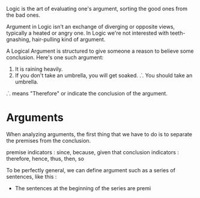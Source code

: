 Logic is the art of evaluating one's argument, sorting the good ones from the bad ones.

Argument in Logic isn't an exchange of diverging or opposite views, typically a heated or angry one. In Logic we're not interested with teeth-gnashing, hair-pulling kind of argument.

A Logical Argument is structured to give someone a reason to believe some conclusion. Here's one such argument:
1. It is raining heavily.
2. If you don't take an umbrella, you will get soaked.
.˙. You should take an umbrella.

.˙. means "Therefore" or indicate the conclusion of the argument.

# Arguments
When analyzing arguments, the first thing that we have to do is to separate the premises from the conclusion.

premise indicators : since, because, given that
conclusion indicators : therefore, hence, thus, then, so

To be perfectly general, we can define argument such as a series of sentences, like this :
- The sentences at the beginning of the series are premi